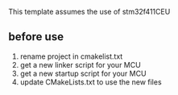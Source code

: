 This template assumes the use of stm32f411CEU

## before use
1. rename project in cmakelist.txt
2. get a new linker script for your MCU
3. get a new startup script for your MCU
4. update CMakeLists.txt to use the new files
